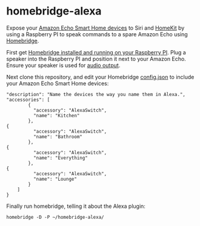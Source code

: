 # homebridge-alexa

Expose your [Amazon Echo Smart Home devices](https://www.amazon.com/alexa-smart-home/b?node=13575751011) to Siri and [HomeKit](https://www.apple.com/lae/ios/home/) by using a Raspberry PI to speak commands to a spare Amazon Echo using [Homebridge](https://github.com/nfarina/homebridge).

First get [Homebridge installed and running on your Raspberry PI](https://github.com/nfarina/homebridge/wiki/Running-HomeBridge-on-a-Raspberry-Pi).  Plug a speaker into the Raspberry PI and position it next to your Amazon Echo.  Ensure your speaker is used for [audio output](https://www.raspberrypi.org/documentation/configuration/audio-config.md).

Next clone this repository, and edit your Homebridge [config.json](https://github.com/nfarina/homebridge/blob/master/config-sample.json) to include your Amazon Echo Smart Home devices:

```
"description": "Name the devices the way you name them in Alexa.",
"accessories": [
        {
          "accessory": "AlexaSwitch",
          "name": "Kitchen"
        },
{
          "accessory": "AlexaSwitch",
          "name": "Bathroom"
        },
{
          "accessory": "AlexaSwitch",
          "name": "Everything"
        },
{
          "accessory": "AlexaSwitch",
          "name": "Lounge"
        }
    ]
}
```

Finally run homebridge, telling it about the Alexa plugin:

```
homebridge -D -P ~/homebridge-alexa/
```

